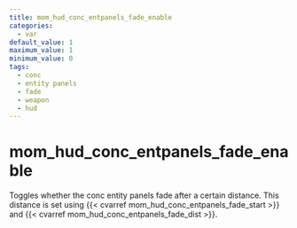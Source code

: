 ```yaml
---
title: mom_hud_conc_entpanels_fade_enable
categories:
  - var
default_value: 1
maximum_value: 1
minimum_value: 0
tags:
  - conc
  - entity panels
  - fade
  - weapon
  - hud
---
```


# mom_hud_conc_entpanels_fade_enable

Toggles whether the conc entity panels fade after a certain distance. This distance is set using {{< cvarref mom_hud_conc_entpanels_fade_start >}} and {{< cvarref mom_hud_conc_entpanels_fade_dist >}}.

